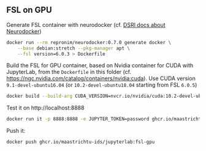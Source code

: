 ## FSL on GPU

Generate FSL container with neurodocker (cf. [DSRI docs about Neurodocker](https://maastrichtu-ids.github.io/dsri-documentation/docs/neuroscience)) 

```bash
docker run --rm repronim/neurodocker:0.7.0 generate docker \
    --base debian:stretch --pkg-manager apt \
    --fsl version=6.0.3 > Dockerfile
```

Build the FSL for GPU container, based on Nvidia container for CUDA with JupyterLab, from the `Dockerfile` in this folder (cf. https://ngc.nvidia.com/catalog/containers/nvidia:cuda). Use CUDA version `9.1-devel-ubuntu16.04` (or `10.2-devel-ubuntu18.04` starting from FSL `6.0.5`)

```bash
docker build --build-arg CUDA_VERSION=nvcr.io/nvidia/cuda:10.2-devel-ubuntu18.04 -t ghcr.io/maastrichtu-ids/jupyterlab:fsl-gpu .
```

Test it on http://localhost:8888

```bash
docker run it -p 8888:8888 -e JUPYTER_TOKEN=password ghcr.io/maastrichtu-ids/jupyterlab:fsl-gpu
```

Push it:

```bash
docker push ghcr.io/maastrichtu-ids/jupyterlab:fsl-gpu
```

